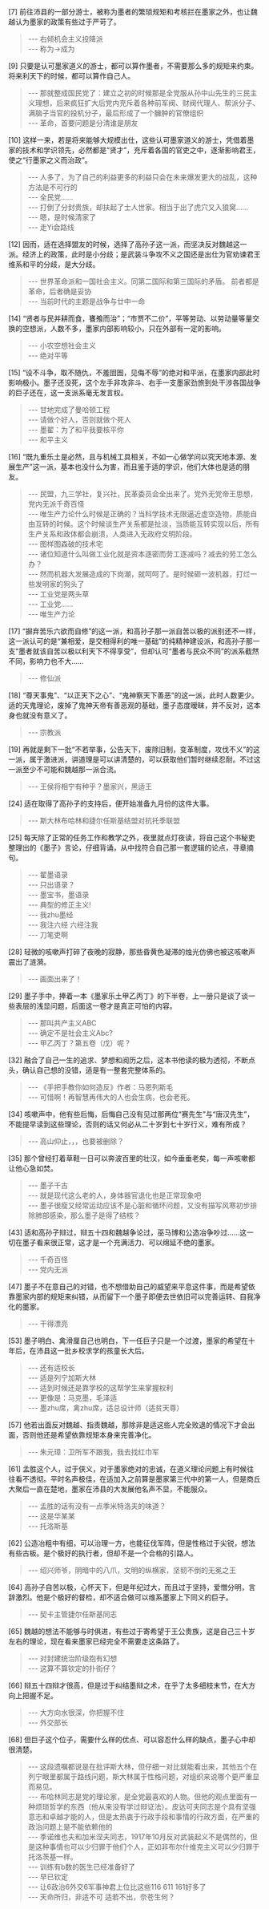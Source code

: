 
[7] 前往沛县的一部分游士，被称为墨者的繁琐规矩和考核拦在墨家之外，也让魏越认为墨家的政策有些过于严苛了。
>--- 右倾机会主义投降派<br>
>--- 称为→成为<br>

[9] 只要是认可墨家道义的游士，都可以算作墨者，不需要那么多的规矩来约束。将来利天下的时候，都可以算作自己人。
>--- 那就整成国民党了：建立之初的时候那是全党服从孙中山先生的三民主义理想，后来疯狂扩大后党内充斥着各种前军阀、财阀代理人、帮派分子、满脑子当官的投机分子，最后形成了一个臃肿的官僚组织<br>
>--- 革命，首要问题是分清谁是朋友<br>

[10] 这样一来，若是将来能够大规模出仕，这些认可墨家道义的游士，凭借着墨家的技术和学识领先，必然都是“贤才”，充斥着各国的官吏之中，逐渐影响君王，使之“行墨家之义而治政”。
>--- 人多了，为了自己的利益更多的利益只会在未来爆发更大的战乱，这种方法是不可行的<br>
>--- 全民党……<br>
>--- 打倒了分封贵族，却扶起了士人世家。相当于出了虎穴又入狼窝……<br>
>--- 嗯，是时候清家了<br>
>--- 走Yi会路线<br>

[12] 因而，适在选择盟友的时候，选择了高孙子这一派，而坚决反对魏越这一派。经济上的政策，此时是小分歧；是武装斗争攻不义之国还是出仕为官劝谏君王维系和平的分歧，是大分歧。
>--- 世界革命派和一国社会主义。同第二国际和第三国际的矛盾。
前者都是革命，后者确是妥协<br>
>--- 当前时代的主题是战争与廿中一命<br>

[14] “贤者与民并耕而食，饔飧而治”；“市贾不二价”，平等劳动、以劳动量等量交换的空想派，人数不多，墨家内部影响较小，只在外部有一定的影响。
>--- 小农空想社会主义<br>
>--- 绝对平等<br>

[15] “设不斗争，取不随仇，不羞囹圄，见侮不辱”的绝对和平派，在墨家内部此时影响极小。墨子还没死，这个左手非攻非斗、右手一支墨家劲旅到处干涉各国战争的巨子还在，这一支派系毫无发言权。
>--- 甘地完成了曼哈顿工程<br>
>--- 请做个好人，否则就做个死人<br>
>--- 墨翟：为了和平我要核平你<br>
>--- 和平主义<br>

[16] “既九重乐土是必然，且与机械工具相关，不如一心做学问以究天地本源、发展生产”这一派，基本也没什么为害，而且鉴于适的学识，他们大体也是适的朋友。
>--- 民盟，九三学社，复兴社，民革委员会全出来了。党外无党帝王思想，党内无派千奇百怪<br>
>--- 唯生产力论什么时候是正确的？当科学技术无限逼近虚空造物，质能自由互转的时候。这个时候谈生产关系都是扯淡，当质能互转实现以后，所有生产关系和政体都会崩溃，人类进入无政府文明阶段。<br>
>--- 图样图森破的技术宅<br>
>--- 诸位知道什么叫做工业化就是资本逐密而劳工逐减吗？减去的劳工怎么办？<br>
>--- 然而机器大发展造成的下岗潮，就呵呵了。是时候砸一波机器，打烂一些发明家的狗头了<br>
>--- 工业党是两头草<br>
>--- 工业党……<br>
>--- 唯生产力论<br>

[17] “摒弃苦乐六欲而自修”的这一派，和高孙子那一派自苦以极的派别还不一样，这一派认可的是“兼相爱，是交相得利的唯一基础”的纯精神建设派，和高孙子那一支“墨者就该自苦以极以利天下不得享受”，但却认可“墨者与民众不同”的派系截然不同，影响力也不大……
>--- 修仙派<br>

[18] “尊天事鬼”、“以正天下之心”、“鬼神察天下善恶”的这一派，此时人数更少。适的天鬼理论，废掉了鬼神天帝有善恶观的基础，墨子态度暧昧，并不反对，这本身也就没有意义了。
>--- 宗教派<br>

[19] 再就是剩下一批“不若举事，公告天下，废除旧制，变革制度，攻伐不义”的这一派，属于激进派，讲道理是可以讲清楚的，可以获取他们暂时继续忍耐。不过这一派至少不可能和魏越那一派合流。
>--- 王侯将相宁有种乎？墨家兴，黑适王<br>

[24] 适在取得了高孙子的支持后，便开始准备九月份的这件大事。
>--- 斯大林布哈林和捷尔任斯基结盟对抗托季联盟<br>

[25] 每天除了正常的任务工作和教学之外，夜里就点灯夜读，将自己这个书秘吏整理出的《墨子》言论，仔细背诵，从中找符合自己那一套逻辑的论点，寻章摘句。
>--- 翟墨语录<br>
>--- 只出语录？<br>
>--- 墨宝书，墨语录<br>
>--- 典型的修正主义!<br>
>--- 我zhu墨经<br>
>--- 我注六经 六经注我<br>
>--- 刀笔吏啊<br>

[28] 轻微的咳嗽声打碎了夜晚的寂静，那些昏黄色凝滞的烛光仿佛也被这咳嗽声震出了涟漪。
>--- 画面出来了！<br>

[29] 墨子手中，捧着一本《墨家乐土甲乙丙丁》的下半卷，上一册只是谈了谈一些表层的浅显问题，后面这一卷才是真正可怕的内容。
>--- 那叫共产主义ABC<br>
>--- 确定不是社会主义Abc?<br>
>--- 甲乙丙丁？第五卷（戊）呢？<br>

[32] 融合了自己一生的追求、梦想和阅历之后，这本书他读的极为透彻，不断点头，确认自己想的没错，适是有一整套完整体系的。
>--- 《手把手教你如何造反》作者：马恩列斯毛<br>
>--- 可惜啊！再智慧再伟大的人也会生病，也会老死。<br>

[34] 咳嗽声中，他有些后悔，后悔自己没有见过那两位“赛先生”与“唐汉先生”，不能提早读到这些理论，否则的话又何必从二十岁到七十岁行义，难有所成？
>--- 高山仰止，，，也要被删除？<br>

[35] 那个曾经打着草鞋一日可以奔波百里的壮汉，如今垂垂老矣，每一声咳嗽都让他心急如焚。
>--- 墨子千古<br>
>--- 就是现代这么老的人，身体器官退化也是正常现象吧<br>
>--- 墨子很瘦又经常运动应该不是心脏和循环问题，又没有描写风寒初步排除肺部感染，那么墨子是得了结核？<br>

[43] 适和高孙子辩过，辩五十四和魏越争论过，巫马博和公造冶争吵过……这一切在墨子看来很正常，这才是一个充满活力、可以绵延不绝的墨家。
>--- 千奇百怪<br>
>--- 党内无派<br>

[47] 墨子不在意自己的对错，也不想借助自己的威望来平息这件事，而是希望依靠墨家内部的规矩来纠错，从而留下一个墨子即便去世依旧可以完善运转、自我净化的墨家。
>--- 干得漂亮<br>

[53] 墨子明白、禽滑厘自己也明白，下一任巨子只是一个过渡，墨家的希望在十年后，在沛县这一批乡校求学的孩童长大后。
>--- 还有适校长<br>
>--- 适是列宁加斯大林<br>
>--- 适到时候还是靠学校的这帮学生来掌握权利<br>
>--- 更像是：马克墨，毛泽适<br>
>--- 墨zhu席，禽zhu席，适总设计师（适贫天尊）<br>

[57] 他若出面反对魏越、指责魏越，那除非是适这些人完全败退的情况下才会出面，否则他还是希望依靠规矩本身来完善净化。
>--- 朱元璋：卫所军不跟我，我去找红巾军<br>

[61] 孟胜这个人，过于侠义，对于墨家绝对的忠诚，在道义理论问题上有时候往往看不透彻。平时名声极佳，在适加入之前算是墨家第三代中的第一人，但是商丘大聚后一直在楚地，墨家在沛县的大发展他名声不显，不能服众。
>--- 孟胜的话有没有一点季米特洛夫的味道？<br>
>--- 这是华某某<br>
>--- 托洛斯基<br>

[62] 公造冶粗中有细，可以治理一方，也能征伐军阵，但是性格过于尖锐，想法有些古板。是个极好的执行者，但却不是一个合格的引路人。
>--- 绍兴师爷，阴暗中的八爪，文明的纵横家，坚韧不倒的无冕之王<br>

[64] 高孙子自苦以极，心怀天下，但是年纪过大，而且过于坚持，爱憎分明，言辞激烈。他是个极好的督检，却不适合做可以维系墨家上下同义的巨子。
>--- 契卡主管捷尔任斯基同志<br>

[65] 魏越的想法不能够与时俱进，有些过于寄希望于王公贵族，这是自己三十岁左右的理论，现在看来墨家已经完全不需要走这条路了。
>--- 对封建统治阶级抱有幻想<br>
>--- 这算不算钦定的扑街仔？<br>

[66] 辩五十四辩才很高，但是过于纠结墨辩之术，在乎了太多细枝末节，在大方向上把握不足。
>--- 大方向水很深，你把握不住<br>
>--- 外交部长<br>

[68] 但巨子这个位子，需要什么样的优点、可以容忍什么样的缺点，墨子心中却很清楚。
>--- 这段遗嘱都说是在批评斯大林，但仔细一对比就能看出来，其他五个在列宁眼里都属于路线问题，斯大林属于性格问题，对组织来说哪个更严重显而易见。<br>
>--- 布哈林同志是党的理论家，是全党最喜欢的人物。但他的观点里面有一种烦琐哲学的东西（他从来没有学过辩证法）。皮达可夫同志是个具有坚强意志和卓越才能的人，但是太热衷于行政手段和事情的行政方面，在严重的政治问题上是不能依赖他的<br>
>--- 季诺维也夫和加米涅夫同志，1917年10月反对武装起义不是偶然的，但是这种事情也可以少归罪于他们个人，正如非布尔什维克主义可以少归罪于托洛茨基一样。<br>
>--- 训练有b数的医生已经准备好了<br>
>--- 早已钦定<br>
>--- 让6政治6外交6军事神君上位比这些116 611 161好多了<br>
>--- 天命所归，非适不可
适若不出，奈苍生何？<br>
